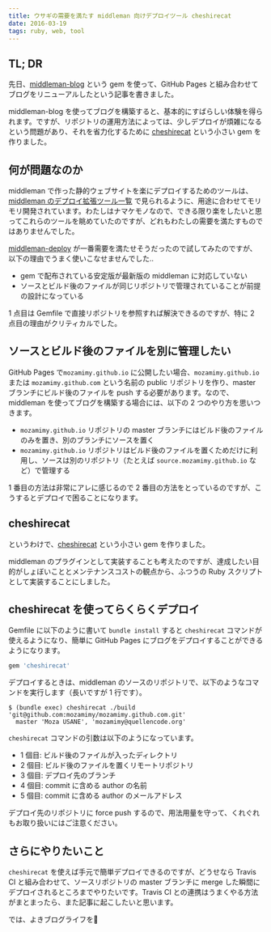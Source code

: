 ```yaml
---
title: ウサギの需要を満たす middleman 向けデプロイツール cheshirecat
date: 2016-03-19
tags: ruby, web, tool
---
```


## TL; DR

先日、[middleman-blog](https://github.com/middleman/middleman-blog) という gem を使って、GitHub Pages と組み合わせてブログをリニューアルしたという記事を書きました。

middleman-blog を使ってブログを構築すると、基本的にすばらしい体験を得られます。ですが、リポジトリの運用方法によっては、少しデプロイが煩雑になるという問題があり、それを省力化するために [cheshirecat](https://github.com/mozamimy/cheshirecat) という小さい gem を作りました。

## 何が問題なのか

middleman で作った静的ウェブサイトを楽にデプロイするためのツールは、[middleman のデプロイ拡張ツール一覧](https://directory.middlemanapp.com/#/extensions/deployment) で見られるように、用途に合わせてモリモリ開発されています。わたしはナマケモノなので、できる限り楽をしたいと思ってこれらのツールを眺めていたのですが、どれもわたしの需要を満たすものではありませんでした。

[middleman-deploy](https://github.com/middleman-contrib/middleman-deploy) が一番需要を満たせそうだったので試してみたのですが、以下の理由でうまく使いこなせませんでした..

- gem で配布されている安定版が最新版の middleman に対応していない
- ソースとビルド後のファイルが同じリポジトリで管理されていることが前提の設計になっている

1 点目は Gemfile で直接リポジトリを参照すれば解決できるのですが、特に 2 点目の理由がクリティカルでした。

## ソースとビルド後のファイルを別に管理したい

GitHub Pages で`mozamimy.github.io` に公開したい場合、`mozamimy.github.io` または `mozamimy.github.com` という名前の public リポジトリを作り、master ブランチにビルド後のファイルを push する必要があります。なので、middleman を使ってブログを構築する場合には、以下の 2 つのやり方を思いつきます。

- `mozamimy.github.io` リポジトリの master ブランチにはビルド後のファイルのみを置き、別のブランチにソースを置く
- `mozamimy.github.io` リポジトリはビルド後のファイルを置くためだけに利用し、ソースは別のリポジトリ（たとえば `source.mozamimy.github.io` など）で管理する

1 番目の方法は非常にアレに感じるので 2 番目の方法をとっているのですが、こうするとデプロイで困ることになります。

## cheshirecat

というわけで、[cheshirecat](https://github.com/mozamimy/cheshirecat) という小さい gem を作りました。

middleman のプラグインとして実装することも考えたのですが、達成したい目的がしょぼいこととメンテナンスコストの観点から、ふつうの Ruby スクリプトとして実装することにしました。

## cheshirecat を使ってらくらくデプロイ

Gemfile に以下のように書いて `bundle install` すると `cheshirecat` コマンドが使えるようになり、簡単に GitHub Pages にブログをデプロイすることができるようになります。

```ruby
gem 'cheshirecat'
```

デプロイするときは、middleman のソースのリポジトリで、以下のようなコマンドを実行します（長いですが 1 行です）。

```
$ (bundle exec) cheshirecat ./build 'git@github.com:mozamimy/mozamimy.github.com.git'
  master 'Moza USANE', 'mozamimy@quellencode.org'
```

`cheshirecat` コマンドの引数は以下のようになっています。

- 1 個目: ビルド後のファイルが入ったディレクトリ
- 2 個目: ビルド後のファイルを置くリモートリポジトリ
- 3 個目: デプロイ先のブランチ
- 4 個目: commit に含める author の名前
- 5 個目: commit に含める author のメールアドレス

デプロイ先のリポジトリに force push するので、用法用量を守って、くれぐれもお取り扱いにはご注意ください。

## さらにやりたいこと

`cheshirecat` を使えば手元で簡単デプロイできるのですが、どうせなら Travis CI と組み合わせて、ソースリポジトリの master ブランチに merge した瞬間にデプロイされるところまでやりたいです。Travis CI との連携はうまくやる方法がまとまったら、また記事に起こしたいと思います。

では、よきブログライフを🐇
